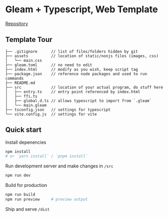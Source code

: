 # Gleam + Typescript, Web Template

[Repository](https://github.com/Endercheif/vite-gleam)

## Template Tour

```
├── .gitignore      // list of files/folders hidden by git
├── assets          // location of static/nonjs files (images, css)
│   └── main.css
├── gleam.toml      // no need to edit
├── index.html      // modify as you wish, keep script tag
├── package.json    // reference node packages and used to run commands
├── README.md
├── src             // location of your actual program, do stuff here
│   ├── entry.ts    // entry point referenced by index.html
│   ├── ffi.ts
│   ├── global.d.ts // allows typescript to import from `.gleam`
│   └── main.gleam
├── tsconfig.json   // settings for typescript
└── vite.config.js  // settings for vite
```

## Quick start

Install depenencies

```sh
npm install
# or `yarn install` / `pnpm install`
```

Run development server and make changes in `/src`

```sh
npm run dev
```

Build for production

```sh
npm run build
npm run preview     # preview output
```

Ship and serve `/dist`
